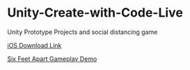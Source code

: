 # Unity-Create-with-Code-Live
Unity Prototype Projects and social distancing game

[iOS Download Link](https://apps.apple.com/us/app/id1528923866)

[Six Feet Apart Gameplay Demo](https://drive.google.com/file/d/1tKfv6sBRw1yCoX0sUIvrsA-rcEljyXT8/view?usp=sharing)
